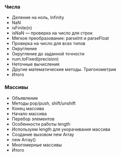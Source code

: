 ### Числа
  - Деление на ноль, Infinity
  - NaN
  - isFinite(n)
  - isNaN — проверка на число для строк
  - Мягкое преобразование: parseInt и parseFloat
  - Проверка на число для всех типов
  - Округление
  - Округление до заданной точности
  - num.toFixed(precision)
  - Неточные вычисления
  - Другие математические методы. Тригонометрия
  - Итого

### Массивы
  - Объявление
  - Методы pop/push, shift/unshift
  - Конец массива
  - Начало массива
  - Перебор элементов
  - Особенности работы length
  - Используем length для укорачивания массива
  - Создание вызовом new Array
  - new Array()
  - Многомерные массивы
  - Итого